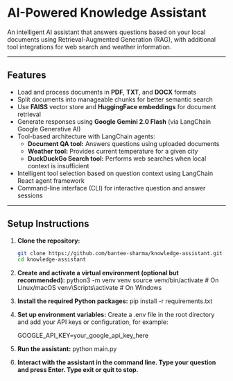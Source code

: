 # AI-Powered Knowledge Assistant

An intelligent AI assistant that answers questions based on your local documents using Retrieval-Augmented Generation (RAG), with additional tool integrations for web search and weather information.

---

## Features

- Load and process documents in **PDF**, **TXT**, and **DOCX** formats
- Split documents into manageable chunks for better semantic search
- Use **FAISS** vector store and **HuggingFace embeddings** for document retrieval
- Generate responses using **Google Gemini 2.0 Flash** (via LangChain Google Generative AI)
- Tool-based architecture with LangChain agents:
  - **Document QA tool:** Answers questions using uploaded documents
  - **Weather tool:** Provides current temperature for a given city
  - **DuckDuckGo Search tool:** Performs web searches when local context is insufficient
- Intelligent tool selection based on question context using LangChain React agent framework
- Command-line interface (CLI) for interactive question and answer sessions

---

## Setup Instructions

1. **Clone the repository:**

   ```bash
   git clone https://github.com/bantee-sharma/knowledge-assistant.git
   cd knowledge-assistant

2. **Create and activate a virtual environment (optional but recommended):**
    python3 -m venv venv
    source venv/bin/activate   # On Linux/macOS
    venv\Scripts\activate      # On Windows

3. **Install the required Python packages:**
    pip install -r requirements.txt

4. **Set up environment variables:**
   Create a .env file in the root directory and add your API keys or configuration, for example:

   GOOGLE_API_KEY=your_google_api_key_here

5. **Run the assistant:**
   python main.py

6. **Interact with the assistant in the command line. Type your question and press Enter. Type exit or quit to stop.**
   



